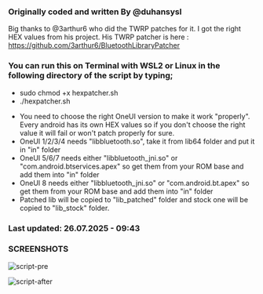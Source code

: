 
### Originally coded and written By @duhansysl

Big thanks to @3arthur6 who did the TWRP patches for it. I got the right HEX values from his project.
His TWRP patcher is here : https://github.com/3arthur6/BluetoothLibraryPatcher

 
### You can run this on Terminal with WSL2 or Linux in the following directory of the script by typing;

- sudo chmod +x hexpatcher.sh
- ./hexpatcher.sh

* You need to choose the right OneUI version to make it work "properly". Every android has its own HEX values so if you don't choose the right value it will fail or won't patch properly for sure.
* OneUI 1/2/3/4 needs "libbluetooth.so", take it from lib64 folder and put it in "in" folder
* OneUI 5/6/7 needs either "libbluetooth_jni.so" or "com.android.btservices.apex" so get them from your ROM base and add them into "in" folder
* OneUI 8 needs either "libbluetooth_jni.so" or "com.android.bt.apex" so get them from your ROM base and add them into "in" folder
* Patched lib will be copied to "lib_patched" folder and stock one will be copied to "lib_stock" folder. 

### Last updated: 26.07.2025 - 09:43

### SCREENSHOTS

![script-pre](https://github.com/user-attachments/assets/af5c7e69-c30e-460a-8cf2-7ea9eb551945)

![script-after](https://github.com/user-attachments/assets/40cdef37-c0f3-40d1-99ee-5290f6e87ae8)
